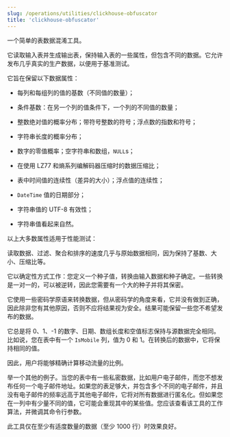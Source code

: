 ```yaml
---
slug: /operations/utilities/clickhouse-obfuscator
title: 'clickhouse-obfuscator'
---
```


一个简单的表数据混淆工具。

它读取输入表并生成输出表，保持输入表的一些属性，但包含不同的数据。它允许发布几乎真实的生产数据，以便用于基准测试。

它旨在保留以下数据属性：
- 每列和每组列的值的基数（不同值的数量）；
- 条件基数：在另一个列的值条件下，一个列的不同值的数量；
- 整数绝对值的概率分布；带符号整数的符号；浮点数的指数和符号；
- 字符串长度的概率分布；
- 数字的零值概率；空字符串和数组，`NULL`s；

- 在使用 LZ77 和熵系列编解码器压缩时的数据压缩比；
- 表中时间值的连续性（差异的大小）；浮点值的连续性；
- `DateTime` 值的日期部分；

- 字符串值的 UTF-8 有效性；
- 字符串值看起来自然。

以上大多数属性适用于性能测试：

读取数据、过滤、聚合和排序的速度几乎与原始数据相同，因为保持了基数、大小、压缩比等。

它以确定性方式工作：您定义一个种子值，转换由输入数据和种子确定。一些转换是一对一的，可以被逆转，因此您需要有一个大的种子并将其保密。

它使用一些密码学原语来转换数据，但从密码学的角度来看，它并没有做到正确，因此除非您有其他原因，否则不应将结果视为安全。结果可能保留一些您不希望发布的数据。

它总是将 0、1、-1 的数字、日期、数组长度和空值标志保持与源数据完全相同。比如说，您在表中有一个 `IsMobile` 列，值为 0 和 1。在转换后的数据中，它将保持相同的值。

因此，用户将能够精确计算移动流量的比例。

举一个其他的例子。当您的表中有一些私密数据，比如用户电子邮件，而您不想发布任何一个电子邮件地址。如果您的表足够大，并包含多个不同的电子邮件，并且没有电子邮件的频率远高于其他电子邮件，它将对所有数据进行匿名化。但如果您在一列中有少量不同的值，它可能会重现其中的某些值。您应该查看该工具的工作算法，并微调其命令行参数。

此工具仅在至少有适度数量的数据（至少 1000 行）时效果良好。
